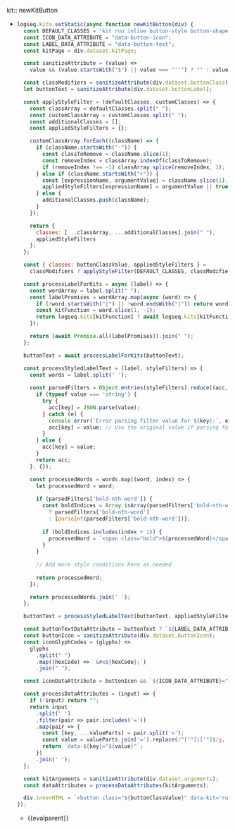 kit:: newKitButton

- ```javascript
  logseq.kits.setStatic(async function newKitButton(div) {
    const DEFAULT_CLASSES = "kit run inline button-style button-shape hover active";
    const ICON_DATA_ATTRIBUTE = "data-button-icon";
    const LABEL_DATA_ATTRIBUTE = "data-button-text";
    const kitPage = div.dataset.kitPage;
  
    const sanitizeAttribute = (value) =>
      value && (value.startsWith("$") || value === "''") ? "" : value;
  
    const classModifiers = sanitizeAttribute(div.dataset.buttonClass);
    let buttonText = sanitizeAttribute(div.dataset.buttonLabel);
  
    const applyStyleFilter = (defaultClasses, customClasses) => {
      const classArray = defaultClasses.split(" ");
      const customClassArray = customClasses.split(" ");
      const additionalClasses = [];
      const appliedStyleFilters = {};
  
      customClassArray.forEach((className) => {
        if (className.startsWith("-")) {
          const classToRemove = className.slice(1);
          const removeIndex = classArray.indexOf(classToRemove);
          if (removeIndex !== -1) classArray.splice(removeIndex, 1);
        } else if (className.startsWith("+")) {
          const [expressionName, argumentValue] = className.slice(1).split(":");
          appliedStyleFilters[expressionName] = argumentValue || true;
        } else {
          additionalClasses.push(className);
        }
      });
  
      return {
        classes: [...classArray, ...additionalClasses].join(" "),
        appliedStyleFilters
      };
    };
  
    const { classes: buttonClassValue, appliedStyleFilters } = 
      classModifiers ? applyStyleFilter(DEFAULT_CLASSES, classModifiers) : { classes: DEFAULT_CLASSES, appliedStyleFilters: {} };
  
    const processLabelForKits = async (label) => {
      const wordArray = label.split(" ");
      const labelPromises = wordArray.map(async (word) => {
        if (!word.startsWith("|") || !word.endsWith("|")) return word;
        const kitFunction = word.slice(1, -1);
        return logseq.kits[kitFunction] ? await logseq.kits[kitFunction]() : word;
      });
  
      return (await Promise.all(labelPromises)).join(" ");
    };
  
    buttonText = await processLabelForKits(buttonText);
  
    const processStyledLabelText = (label, styleFilters) => {
      const words = label.split(' ');
      
      const parsedFilters = Object.entries(styleFilters).reduce((acc, [key, value]) => {
        if (typeof value === 'string') {
          try {
            acc[key] = JSON.parse(value);
          } catch (e) {
            console.error(`Error parsing filter value for ${key}:`, e);
            acc[key] = value; // Use the original value if parsing fails
          }
        } else {
          acc[key] = value;
        }
        return acc;
      }, {});
  
      const processedWords = words.map((word, index) => {
        let processedWord = word;
        
        if (parsedFilters['bold-nth-word']) {
          const boldIndices = Array.isArray(parsedFilters['bold-nth-word']) 
            ? parsedFilters['bold-nth-word'] 
            : [parseInt(parsedFilters['bold-nth-word'])];
          
          if (boldIndices.includes(index + 1)) {
            processedWord = `<span class="bold">${processedWord}</span>`;
          }
        }
        
        // Add more style conditions here as needed
        
        return processedWord;
      });
  
      return processedWords.join(' ');
    };
  
    buttonText = processStyledLabelText(buttonText, appliedStyleFilters);
  
    const buttonTextDataAttribute = buttonText ? `${LABEL_DATA_ATTRIBUTE}="true"` : "";
    const buttonIcon = sanitizeAttribute(div.dataset.buttonIcon);
    const iconGlyphCodes = (glyphs) =>
      glyphs
        .split(" ")
        .map((hexCode) => `&#x${hexCode};`)
        .join(" ");
  
    const iconDataAttribute = buttonIcon && `${ICON_DATA_ATTRIBUTE}="${iconGlyphCodes(buttonIcon)}"`;
  
    const processDataAttributes = (input) => {
      if (!input) return "";
      return input
        .split(' ')
        .filter(pair => pair.includes('='))
        .map(pair => {
          const [key, ...valueParts] = pair.split('=');
          const value = valueParts.join('=').replace(/^['"]|['"]$/g, '');
          return `data-${key}="${value}"`;
        })
        .join(' ');
    };
  
    const kitArguments = sanitizeAttribute(div.dataset.arguments);
    const dataAttributes = processDataAttributes(kitArguments);
  
    div.innerHTML = `<button class="${buttonClassValue}" data-kit='runpage' data-kit-macro="kitButton" data-page-name='${kitPage}' ${iconDataAttribute} ${buttonTextDataAttribute} ${dataAttributes} type="button">${buttonText}</button>`;
  });
  ```
	- {{evalparent}}
